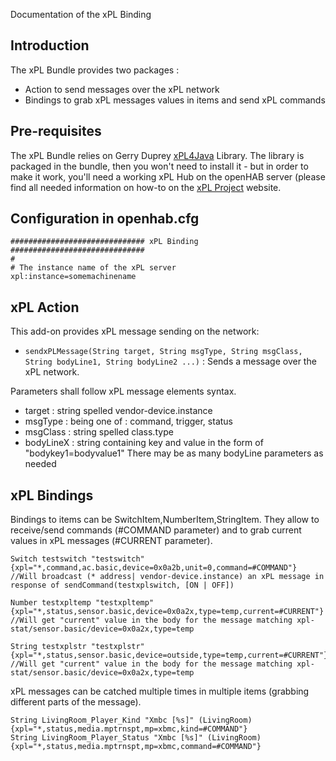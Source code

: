 Documentation of the xPL Binding

## Introduction

The xPL Bundle provides two packages :
- Action to send messages over the xPL network
- Bindings to grab xPL messages values in items and send xPL commands

## Pre-requisites

The xPL Bundle relies on Gerry Duprey [xPL4Java](http://www.xpl4java.org/) Library. The library is packaged in the bundle, then you won't need to install it - but in order to make it work, you'll need a working xPL Hub on the openHAB server (please find all needed information on how-to on the [xPL Project](http://xplproject.org.uk/) website.

## Configuration in openhab.cfg
```
############################## xPL Binding ##############################
#
# The instance name of the xPL server
xpl:instance=somemachinename
```

## xPL Action

This add-on provides xPL message sending on the network:
- `sendxPLMessage(String target, String msgType, String msgClass, String bodyLine1, String bodyLine2 ...)` : Sends a message over the xPL network. 

Parameters shall follow xPL message elements syntax.
* target : string spelled vendor-device.instance
* msgType : being one of : command, trigger, status
* msgClass : string spelled class.type
* bodyLineX : string containing key and value in the form of "bodykey1=bodyvalue1"
There may be as many bodyLine parameters as needed

## xPL Bindings

Bindings to items can be SwitchItem,NumberItem,StringItem. 
They allow to receive/send commands (#COMMAND parameter) and to grab current values in xPL messages (#CURRENT parameter).

```
Switch testswitch "testswitch"  {xpl="*,command,ac.basic,device=0x0a2b,unit=0,command=#COMMAND"}
//Will broadcast (* address| vendor-device.instance) an xPL message in response of sendCommand(testxplswitch, [ON | OFF]) 

Number testxpltemp "testxpltemp" {xpl="*,status,sensor.basic,device=0x0a2x,type=temp,current=#CURRENT"}
//Will get "current" value in the body for the message matching xpl-stat/sensor.basic/device=0x0a2x,type=temp
    
String testxplstr "testxplstr" {xpl="*,status,sensor.basic,device=outside,type=temp,current=#CURRENT"}
//Will get "current" value in the body for the message matching xpl-stat/sensor.basic/device=0x0a2x,type=temp
```

xPL messages can be catched multiple times in multiple items (grabbing different parts of the message).
```
String LivingRoom_Player_Kind "Xmbc [%s]" (LivingRoom)   {xpl="*,status,media.mptrnspt,mp=xbmc,kind=#COMMAND"}
String LivingRoom_Player_Status "Xmbc [%s]" (LivingRoom) {xpl="*,status,media.mptrnspt,mp=xbmc,command=#COMMAND"}
```
